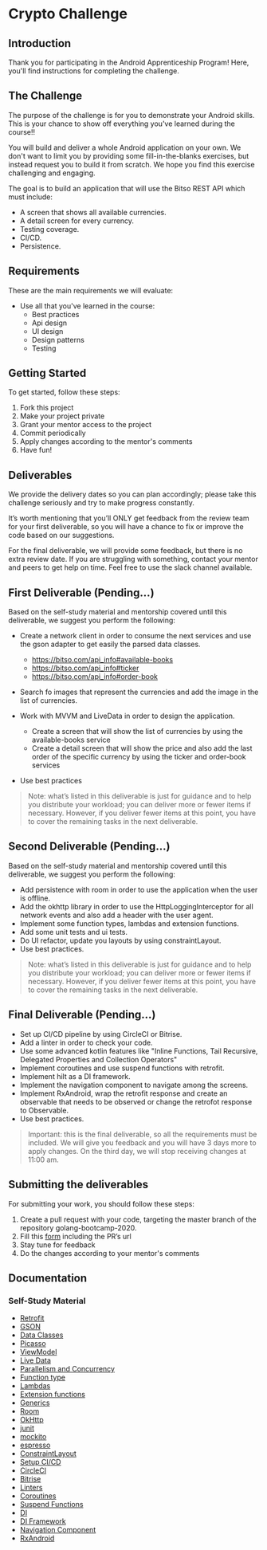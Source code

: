 # Crypto Challenge

## Introduction

Thank you for participating in the Android Apprenticeship Program!
Here, you'll find instructions for completing the challenge.

## The Challenge

The purpose of the challenge is for you to demonstrate your Android skills. This is your chance to show off everything you've learned during the course!!

You will build and deliver a whole Android application on your own. We don't want to limit you by providing some fill-in-the-blanks exercises, but instead request you to build it from scratch.
We hope you find this exercise challenging and engaging.

The goal is to build an application that will use the Bitso REST API which must include:

- A screen that shows all available currencies.
- A detail screen for every currency.
- Testing coverage.
- CI/CD.
- Persistence.

## Requirements

These are the main requirements we will evaluate:

- Use all that you've learned in the course:
  - Best practices
  - Api design
  - UI design
  - Design patterns
  - Testing

## Getting Started

To get started, follow these steps:

1. Fork this project
1. Make your project private
1. Grant your mentor access to the project
1. Commit periodically
1. Apply changes according to the mentor's comments
1. Have fun!

## Deliverables

We provide the delivery dates so you can plan accordingly; please take this challenge seriously and try to make progress constantly.

It’s worth mentioning that you’ll ONLY get feedback from the review team for your first deliverable, so you will have a chance to fix or improve the code based on our suggestions.

For the final deliverable, we will provide some feedback, but there is no extra review date. If you are struggling with something, contact your mentor and peers to get help on time. Feel free to use the slack channel available.

## First Deliverable (Pending...)

Based on the self-study material and mentorship covered until this deliverable, we suggest you perform the following:

- Create a network client in order to consume the next services and use the gson adapter to get easily the parsed data classes. 
  - https://bitso.com/api_info#available-books
  - https://bitso.com/api_info#ticker
  - https://bitso.com/api_info#order-book
  
- Search fo images that represent the currencies and add the image in the list of currencies.
- Work with MVVM and LiveData in order to design the application.
  - Create a screen that will show the list of currencies by using the available-books service
  - Create a detail screen that will show the price and also add the last order of the specific currency by using the ticker and order-book services
- Use best practices

> Note: what’s listed in this deliverable is just for guidance and to help you distribute your workload; you can deliver more or fewer items if necessary. However, if you deliver fewer items at this point, you have to cover the remaining tasks in the next deliverable.

## Second Deliverable (Pending...)

Based on the self-study material and mentorship covered until this deliverable, we suggest you perform the following:

- Add persistence with room in order to use the application when the user is offline.
- Add the okhttp library in order to use the  HttpLoggingInterceptor for all network events and also add a header with the user agent.
- Implement some function types, lambdas and extension functions.
- Add some unit tests and ui tests.
- Do UI refactor, update you layouts by using constraintLayout.
- Use best practices.

> Note: what’s listed in this deliverable is just for guidance and to help you distribute your workload; you can deliver more or fewer items if necessary. However, if you deliver fewer items at this point, you have to cover the remaining tasks in the next deliverable.

## Final Deliverable (Pending...)

- Set up CI/CD pipeline by using CircleCI or Bitrise.
- Add a linter in order to check your code.
- Use some advanced kotlin features like "Inline Functions, Tail Recursive, Delegated Properties and Collection Operators"
- Implement coroutines and use suspend functions with retrofit.
- Implement hilt as a DI framework.
- Implement the navigation component to navigate among the screens.
- Implement RxAndroid, wrap the retrofit response and create an observable that needs to be observed or change the retrofot response to Observable.
- Use best practices.

> Important: this is the final deliverable, so all the requirements must be included. We will give you feedback and you will have 3 days more to apply changes. On the third day, we will stop receiving changes at 11:00 am.

## Submitting the deliverables

For submitting your work, you should follow these steps:

1. Create a pull request with your code, targeting the master branch of the repository golang-bootcamp-2020.
2. Fill this [form](pending...) including the PR’s url
3. Stay tune for feedback
4. Do the changes according to your mentor's comments

## Documentation

### Self-Study Material

- [Retrofit](https://square.github.io/retrofit/)
- [GSON](https://github.com/google/gson)
- [Data Classes](https://kotlinlang.org/docs/reference/data-classes.html)
- [Picasso](https://square.github.io/picasso/)
- [ViewModel](https://developer.android.com/topic/libraries/architecture/viewmodel)
- [Live Data](https://developer.android.com/topic/libraries/architecture/livedata)
- [Parallelism and Concurrency](https://android.jlelse.eu/kotlin-coroutines-threads-concurrency-and-parallelism-101-78a56e09d373)
- [Function type](https://kotlinlang.org/docs/reference/lambdas.html#instantiating-a-function-type)
- [Lambdas](https://kotlinlang.org/docs/reference/lambdas.html#lambda-expressions-and-anonymous-functions)
- [Extension functions](https://kotlinlang.org/docs/reference/extensions.html)
- [Generics](https://kotlinlang.org/docs/reference/generics.html#generics)
- [Room](https://developer.android.com/training/data-storage/room)
- [OkHttp](https://square.github.io/okhttp/)
- [junit](https://developer.android.com/training/testing/junit-rules)
- [mockito](https://www.vogella.com/tutorials/Mockito/article.html)
- [espresso](https://developer.android.com/training/testing/espresso)
- [ConstraintLayout](https://developer.android.com/reference/androidx/constraintlayout/widget/ConstraintLayout)
- [Setup CI/CD](https://firebase.google.com/docs/test-lab/android/continuous)
- [CircleCI](https://circleci.com/docs/2.0/language-android/)
- [Bitrise](https://devcenter.bitrise.io/getting-started/getting-started-with-android-apps/)
- [Linters](https://ktlint.github.io/)
- [Coroutines](https://developer.android.com/kotlin/coroutines)
- [Suspend Functions](https://kotlinlang.org/docs/reference/coroutines/composing-suspending-functions.html)
- [DI](https://developer.android.com/training/dependency-injection/manual)
- [DI Framework](https://developer.android.com/training/dependency-injection/hilt-android)
- [Navigation Component](https://developer.android.com/guide/navigation/navigation-getting-started)
- [RxAndroid](https://github.com/ReactiveX/RxAndroid)
